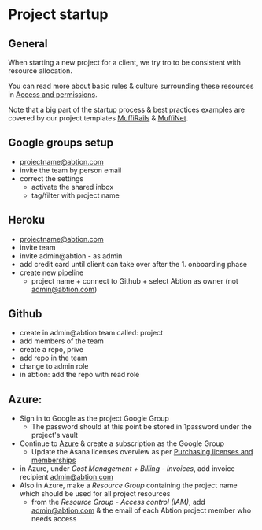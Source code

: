 # Project startup
## General

When starting a new project for a client, we try tro to be consistent with resource allocation.

You can read more about basic rules & culture surrounding these resources in [Access and permissions](https://inside.abtion.com/tools_and_services/access_and_permissions).

Note that a big part of the startup process & best practices examples are covered by our project templates [MuffiRails](https://github.com/abtion/muffi) &  [MuffiNet](https://github.com/abtion/muffi.net).

## Google groups setup
- projectname@abtion.com
- invite the team by person email
- correct the settings
  - activate the shared inbox
  - tag/filter with project name

## Heroku
- projectname@abtion.com
- invite team
- invite admin@abtion - as admin
- add credit card until client can take over after the 1. onboarding phase
- create new pipeline
  - project name + connect to Github + select Abtion as owner (not admin@abtion.com)

## Github
- create in admin@abtion team called: project
- add members of the team
- create a repo, prive
- add repo in the team
-   change to admin role
- in abtion: add the repo with read role


## Azure:
- Sign in to Google as the project Google Group
  - The password should at this point be stored in 1password under the project's vault  
- Continue to [Azure](https://portal.azure.com) & create a subscription as the Google Group
  - Update the Asana licenses overview as per [Purchasing licenses and memberships](https://inside.abtion.com/tools_and_services/purchasing_licenses_and_memberships) 
- in Azure, under *Cost Management + Billing - Invoices*, add invoice recipient admin@abtion.com
- Also in Azure, make a *Resource Group* containing the project name which should be used for all project resources
  - from the *Resource Group - Access control (IAM)*, add admin@abtion.com & the email of each Abtion project member who needs access


